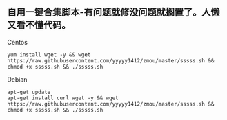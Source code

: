 ## 自用一键合集脚本-有问题就修没问题就搁置了。人懒又看不懂代码。
Centos
```shell
yum install wget -y && wget https://raw.githubusercontent.com/yyyyy1412/zmou/master/sssss.sh && chmod +x sssss.sh && ./sssss.sh
```
Debian
```shell
apt-get update
apt-get install curl wget -y && wget https://raw.githubusercontent.com/yyyyy1412/zmou/master/sssss.sh && chmod +x sssss.sh && ./sssss.sh
```
